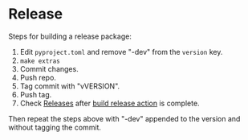 # Release

Steps for building a release package:

1. Edit `pyproject.toml` and remove "-dev" from the `version` key.
2. `make extras`
3. Commit changes.
4. Push repo.
5. Tag commit with "vVERSION".
6. Push tag.
7. Check [Releases](https://github.com/lovette/jsonlogalert/releases) after [build release action](https://github.com/lovette/jsonlogalert/actions) is complete.

Then repeat the steps above with "-dev" appended to the version and without tagging the commit.
